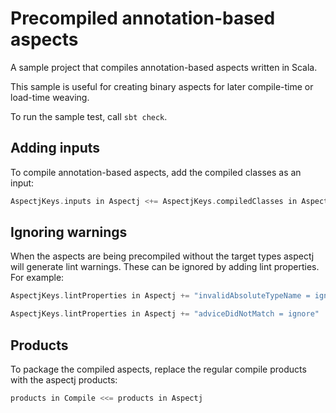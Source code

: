 # Precompiled annotation-based aspects

A sample project that compiles annotation-based aspects written in Scala.

This sample is useful for creating binary aspects for later compile-time or
load-time weaving.

To run the sample test, call `sbt check`.


## Adding inputs

To compile annotation-based aspects, add the compiled classes as an input:

```scala
AspectjKeys.inputs in Aspectj <+= AspectjKeys.compiledClasses in Aspectj
```


## Ignoring warnings

When the aspects are being precompiled without the target types aspectj will
generate lint warnings. These can be ignored by adding lint properties.
For example:

```scala
AspectjKeys.lintProperties in Aspectj += "invalidAbsoluteTypeName = ignore"
```

```scala
AspectjKeys.lintProperties in Aspectj += "adviceDidNotMatch = ignore"
```


## Products

To package the compiled aspects, replace the regular compile products with the
aspectj products:

```scala
products in Compile <<= products in Aspectj
```
